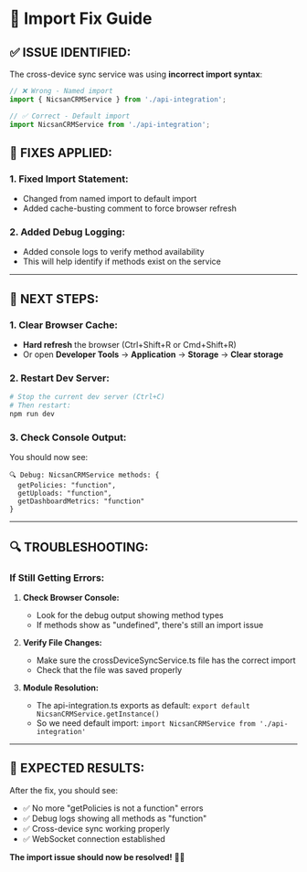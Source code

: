 # 🔧 Import Fix Guide

## ✅ **ISSUE IDENTIFIED:**

The cross-device sync service was using **incorrect import syntax**:
```typescript
// ❌ Wrong - Named import
import { NicsanCRMService } from './api-integration';

// ✅ Correct - Default import  
import NicsanCRMService from './api-integration';
```

## 🔧 **FIXES APPLIED:**

### **1. Fixed Import Statement:**
- Changed from named import to default import
- Added cache-busting comment to force browser refresh

### **2. Added Debug Logging:**
- Added console logs to verify method availability
- This will help identify if methods exist on the service

---

## 🚀 **NEXT STEPS:**

### **1. Clear Browser Cache:**
- **Hard refresh** the browser (Ctrl+Shift+R or Cmd+Shift+R)
- Or open **Developer Tools** → **Application** → **Storage** → **Clear storage**

### **2. Restart Dev Server:**
```bash
# Stop the current dev server (Ctrl+C)
# Then restart:
npm run dev
```

### **3. Check Console Output:**
You should now see:
```
🔍 Debug: NicsanCRMService methods: {
  getPolicies: "function",
  getUploads: "function", 
  getDashboardMetrics: "function"
}
```

---

## 🔍 **TROUBLESHOOTING:**

### **If Still Getting Errors:**

1. **Check Browser Console:**
   - Look for the debug output showing method types
   - If methods show as "undefined", there's still an import issue

2. **Verify File Changes:**
   - Make sure the crossDeviceSyncService.ts file has the correct import
   - Check that the file was saved properly

3. **Module Resolution:**
   - The api-integration.ts exports as default: `export default NicsanCRMService.getInstance()`
   - So we need default import: `import NicsanCRMService from './api-integration'`

---

## 🎯 **EXPECTED RESULTS:**

After the fix, you should see:
- ✅ No more "getPolicies is not a function" errors
- ✅ Debug logs showing all methods as "function"
- ✅ Cross-device sync working properly
- ✅ WebSocket connection established

**The import issue should now be resolved!** 🚀✨


